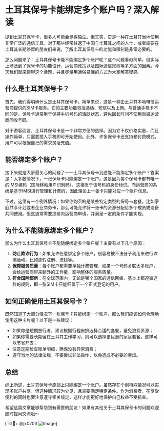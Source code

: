 # 土耳其保号卡能绑定多个账户吗？深入解读

提到土耳其保号卡，很多人可能会觉得陌生。但其实，它是一种在土耳其当地使用非常广泛的通信工具。对于那些经常往返于中国与土耳其之间的人士，或者需要在土耳其长期停留的朋友们来说，了解土耳其保号卡的功能和限制是非常必要的。

那么问题来了：土耳其保号卡能不能绑定多个账户呢？这个问题看似简单，但实际上涉及到了保号卡的功能设计、运营商政策以及国际通信规则等多方面的因素。今天我们就来聊聊这个话题，并且尽量用通俗易懂的方式为大家解答疑惑。

## 什么是土耳其保号卡？

首先，我们得明确什么是土耳其保号卡。简单来说，这是一种由土耳其本地电信运营商提供的SIM卡服务。它的主要功能包括通话、短信以及上网。与普通手机卡不同的是，保号卡通常用于保持手机号码的活跃状态，避免因长时间不使用而被运营商回收号码。

对于游客而言，土耳其保号卡是一个非常方便的选择。因为它不仅价格实惠，而且操作简单，只需要插入手机即可开始使用。此外，许多保号卡还支持预付费模式，用户可以根据自己的需求灵活充值。

## 能否绑定多个账户？

接下来就是大家最关心的问题了——土耳其保号卡到底能不能绑定多个账户？答案是：大多数情况下，一张保号卡只能绑定一个账户。这是因为每个保号卡都有唯一的IMSI编码（国际移动用户识别码），这相当于该号码的身份标识。而运营商的系统是基于IMSI进行管理和计费的，因此理论上一张卡只能对应一个账户信息。

不过，这里有一个例外情况：如果你购买的是某些特定类型的保号卡套餐，比如家庭共享计划或者企业商务卡，那么可能允许将一张卡的资源分配给多个成员或设备共同使用。但这通常需要提前向运营商申请，并满足一定的条件才能实现。

## 为什么不能随意绑定多个账户？

那么为什么土耳其保号卡不能随便绑定多个账户呢？主要有以下几个原因：

1. **防止欺诈行为**：如果允许任意绑定多个账户，很容易被不法分子利用来进行诈骗活动，比如虚假注册、洗钱等。
2. **保障服务质量**：每个账户都需要单独计费管理，如果一个号码关联太多账户，会给运营商带来额外的工作量，影响整体的服务质量。
3. **符合国际惯例**：在全球范围内，无论是哪个国家的通信网络，基本上都遵循这样的规则，即一张SIM卡只能归属于一个正式登记的用户。

## 如何正确使用土耳其保号卡？

既然知道了大部分情况下一张保号卡只能绑定一个账户，那么我们应该如何合理地使用这种卡片呢？以下是一些建议：

- 如果你是短期旅行者，建议根据行程安排选择合适的套餐，避免浪费资源；
- 如果你需要长期留在土耳其工作学习，则可以选择更优惠的家庭套餐，这样可以节省开支；
- 注意定期检查账单明细，确保没有异常消费；
- 遵守当地的法律法规，不要尝试非法操作，以免造成不必要的麻烦。

## 总结

综上所述，土耳其保号卡原则上只能绑定一个账户。虽然存在个别特殊情况可以实现多账户共享，但这种情况较为少见，且需要满足特定条件。作为消费者，在享受便利的同时也要注意遵守相关规定，这样才能更好地保护自己权益不受损害。

希望这篇文章能够帮助到有需要的朋友！如果有其他关于土耳其保号卡的问题欢迎随时提问交流哦～

[TG💪+ @jx0703 ![Image](https://github.com/user-attachments/assets/dbca1d08-cadb-493c-b0ec-ad6f7a83f270)]
